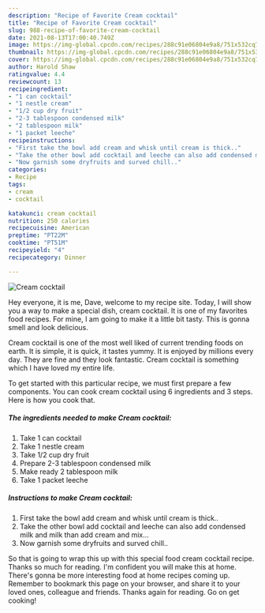 ```yaml
---
description: "Recipe of Favorite Cream cocktail"
title: "Recipe of Favorite Cream cocktail"
slug: 988-recipe-of-favorite-cream-cocktail
date: 2021-08-13T17:00:40.749Z
image: https://img-global.cpcdn.com/recipes/288c91e06804e9a8/751x532cq70/cream-cocktail-recipe-main-photo.jpg
thumbnail: https://img-global.cpcdn.com/recipes/288c91e06804e9a8/751x532cq70/cream-cocktail-recipe-main-photo.jpg
cover: https://img-global.cpcdn.com/recipes/288c91e06804e9a8/751x532cq70/cream-cocktail-recipe-main-photo.jpg
author: Harold Shaw
ratingvalue: 4.4
reviewcount: 13
recipeingredient:
- "1 can cocktail"
- "1 nestle cream"
- "1/2 cup dry fruit"
- "2-3 tablespoon condensed milk"
- "2 tablespoon milk"
- "1 packet leeche"
recipeinstructions:
- "First take the bowl add cream and whisk until cream is thick.."
- "Take the other bowl add cocktail and leeche can also add condensed milk and milk than add cream and mix..."
- "Now garnish some dryfruits and surved chill.."
categories:
- Recipe
tags:
- cream
- cocktail

katakunci: cream cocktail 
nutrition: 250 calories
recipecuisine: American
preptime: "PT22M"
cooktime: "PT51M"
recipeyield: "4"
recipecategory: Dinner

---
```



![Cream cocktail](https://img-global.cpcdn.com/recipes/288c91e06804e9a8/751x532cq70/cream-cocktail-recipe-main-photo.jpg)

Hey everyone, it is me, Dave, welcome to my recipe site. Today, I will show you a way to make a special dish, cream cocktail. It is one of my favorites food recipes. For mine, I am going to make it a little bit tasty. This is gonna smell and look delicious.

Cream cocktail is one of the most well liked of current trending foods on earth. It is simple, it is quick, it tastes yummy. It is enjoyed by millions every day. They are fine and they look fantastic. Cream cocktail is something which I have loved my entire life.




To get started with this particular recipe, we must first prepare a few components. You can cook cream cocktail using 6 ingredients and 3 steps. Here is how you cook that.

<!--inarticleads1-->

##### The ingredients needed to make Cream cocktail:

1. Take 1 can cocktail
1. Take 1 nestle cream
1. Take 1/2 cup dry fruit
1. Prepare 2-3 tablespoon condensed milk
1. Make ready 2 tablespoon milk
1. Take 1 packet leeche




<!--inarticleads2-->

##### Instructions to make Cream cocktail:

1. First take the bowl add cream and whisk until cream is thick..
1. Take the other bowl add cocktail and leeche can also add condensed milk and milk than add cream and mix...
1. Now garnish some dryfruits and surved chill..




So that is going to wrap this up with this special food cream cocktail recipe. Thanks so much for reading. I'm confident you will make this at home. There's gonna be more interesting food at home recipes coming up. Remember to bookmark this page on your browser, and share it to your loved ones, colleague and friends. Thanks again for reading. Go on get cooking!
